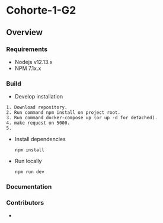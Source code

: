 # Cohorte-1-G2

## Overview

### Requirements

- Nodejs v12.13.x
- NPM 7.1x.x

### Build

- Develop installation

```
1. Download repository.
2. Run command npm install on project root.
3. Run command docker-compose up (or up -d for detached).
4. make request on 5000.
5.
```

- Install dependencies

  ```
  npm install
  ```

- Run locally

  ```
  npm run dev
  ```

### Documentation

### Contributors

-
